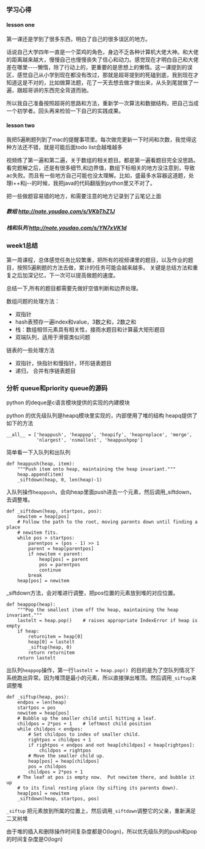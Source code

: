 
### 学习心得

#### lesson one

第一课还是学到了很多东西，明白了自己的很多误区的地方。

话说自己大学四年一直是一个菜鸡的角色，身边不乏各种计算机大佬大神。和大佬的距离越来越大，慢慢自己也慢慢丧失了信心和动力。感觉现在才明白自己和大佬差在哪里----懒惰，除了行动上的，更重要的是思想上的懒惰。这一课提到的误区，感觉自己从小学到现在都没有改过，那就是超哥提到的死磕到底，我到现在才知道这是不对的，比如做算法题，花了一天去想去做才做出来，从头到尾就做了一遍，跟超哥讲的东西完全背道而驰。

所以我自己准备按照超哥的思路和方法，重新学一次算法和数据结构，把自己当成一个初学者。回头再来检验一下自己的实践成果。

#### lesson two

我把5遍刷题列到了mac的提醒事项里。每次做完更新一下时间和次数，我觉得这种方法还不错，就是可能后面todo list会越堆越多

视频练了第一遍和第二遍，关于数组的相关题目。都是第一遍看题目完全没思路。看完题解之后，还是有很多细节,和边界值，数组下标相关的地方没注意到，导致ac失败。而且有一些地方自己可能也没太理解。比如，盛最多水容器这道题，处理i++和j--的时候，我把java的代码翻版到python里又不对了。

把一些做题容易错的地方，和需要注意的地方记录到了云笔记上面
##### 数组 http://note.youdao.com/s/VKbThZ1J
##### 栈和队列 http://note.youdao.com/s/YN7xVK1d

### week1总结
第一周课程，总体感觉任务比较繁重，把所有的视频课里的题目，以及作业的题目，按照5遍刷题的方法去做，累计的任务可能会越来越多。
关键是总结方法和重复之后加深记忆，下一次可以提高做题的速度。

总结一下,所有的题目都需要先做好空值判断和边界处理。

数组问题的处理方法：
* 双指针
* hash表预存一遍index和value，3数之和，2数之和
* 栈：数组相邻元素具有相关性，接雨水题目和计算最大矩形题目
* 双端队列，适用于滑窗类似问题

链表的一些处理方法
* 双指针，快指针和慢指针，环形链表题目
* 递归， 合并有序链表题目





### 分析 queue和priority queue的源码

python 的deque是c语言模块提供的实现的内建模块

python 的优先级队列是heapq模块里实现的，内部使用了堆的结构
heapq提供了如下的方法

```
__all__ = ['heappush', 'heappop', 'heapify', 'heapreplace', 'merge',
           'nlargest', 'nsmallest', 'heappushpop']
```

简单看一下入队列和出队列

```
def heappush(heap, item):
    """Push item onto heap, maintaining the heap invariant."""
    heap.append(item)
    _siftdown(heap, 0, len(heap)-1)
```

入队列操作```heappush```，会向heap里面push进去一个元素，然后调用_siftdown，去调整堆。

```
def _siftdown(heap, startpos, pos):
    newitem = heap[pos]
    # Follow the path to the root, moving parents down until finding a place
    # newitem fits.
    while pos > startpos:
        parentpos = (pos - 1) >> 1
        parent = heap[parentpos]
        if newitem < parent:
            heap[pos] = parent
            pos = parentpos
            continue
        break
    heap[pos] = newitem
```

_siftdown方法，会对堆进行调整，把pos位置的元素放到堆的对应位置。


```
def heappop(heap):
    """Pop the smallest item off the heap, maintaining the heap invariant."""
    lastelt = heap.pop()    # raises appropriate IndexError if heap is empty
    if heap:
        returnitem = heap[0]
        heap[0] = lastelt
        _siftup(heap, 0)
        return returnitem
    return lastelt
```
出队列```heappop```操作，第一行```lastelt = heap.pop() ```的目的是为了空队列情况下系统跑出异常。因为堆顶是最小的元素，所以直接弹出堆顶。然后调用```_siftup```来调整堆

```
def _siftup(heap, pos):
    endpos = len(heap)
    startpos = pos
    newitem = heap[pos]
    # Bubble up the smaller child until hitting a leaf.
    childpos = 2*pos + 1    # leftmost child position
    while childpos < endpos:
        # Set childpos to index of smaller child.
        rightpos = childpos + 1
        if rightpos < endpos and not heap[childpos] < heap[rightpos]:
            childpos = rightpos
        # Move the smaller child up.
        heap[pos] = heap[childpos]
        pos = childpos
        childpos = 2*pos + 1
    # The leaf at pos is empty now.  Put newitem there, and bubble it up
    # to its final resting place (by sifting its parents down).
    heap[pos] = newitem
    _siftdown(heap, startpos, pos)
```
```_siftup```  把元素放到所属的位置上，然后调用```_siftdown```调整它的父亲，重新满足二叉树堆

由于堆的插入和删除操作时间复杂度都是O(logn)，所以优先级队列的push和pop的时间复杂度是O(logn)
